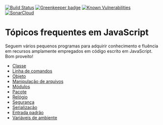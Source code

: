 [![Build Status](https://travis-ci.org/kyriosdata/js.svg?branch=master)](https://travis-ci.org/kyriosdata/js)
[![Greenkeeper badge](https://badges.greenkeeper.io/kyriosdata/js.svg)](https://greenkeeper.io/)
[![Known Vulnerabilities](https://snyk.io/test/github/kyriosdata/js/badge.svg?targetFile=topicos%2Fambientacao%2Fpackage.json)](https://snyk.io/test/github/kyriosdata/js?targetFile=topicos%2Fambientacao%2Fpackage.json)
[![SonarCloud](https://sonarcloud.io/api/project_badges/measure?project=kyriosdata-github&metric=alert_status)](https://sonarcloud.io/dashboard?id=kyriosdata-github)

# Tópicos frequentes em JavaScript
Seguem vários pequenos programas para adquirir conhecimento e fluência em recursos amplamente empregados em código escrito em JavaScript. Bom proveito!

- [Classe](classe)
- [Linha de comandos](command-line)
- [Objeto](objeto)
- [Manipulação de arquivos](filesystem)
- [Módulos](modulos)
- [Pacote](pacote)
- [Relógio](relogio)
- [Segurança](seguranca)
- [Serialização](serializacao)
- [Entrada padrão](stdin)
- [Variáveis de ambiente](environment)
